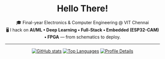 <div align="center">

#  Hello There!

🎓 Final-year Electronics & Computer Engineering @ VIT Chennai  
🖥️ I hack on **AI/ML • Deep Learning • Full-Stack • Embedded (ESP32-CAM) • FPGA** — from schematics to deploy.

---

[![GitHub stats](https://github-readme-stats.vercel.app/api?username=sam-shervin&show_icons=true&theme=highcontrast)](https://github.com/sam-shervin)
[![Top Languages](https://github-readme-stats.vercel.app/api/top-langs/?username=sam-shervin&layout=compact&theme=highcontrast)](https://github.com/sam-shervin)
[![Profile Details](http://github-profile-summary-cards.vercel.app/api/cards/profile-details?username=sam-shervin&theme=highcontrast)](https://github.com/sam-shervin)

</div>
